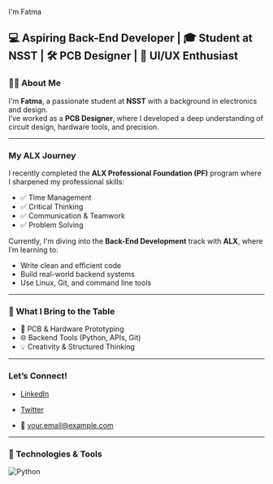  I'm Fatma 
 
  💻 Aspiring Back-End Developer | 🎓 Student at NSST | 🛠️ PCB Designer | 🎨 UI/UX Enthusiast
---
### 👩‍🎓 About Me
I'm **Fatma**, a passionate student at **NSST** with a background in electronics and design.  
I’ve worked as a **PCB Designer**, where I developed a deep understanding of circuit design, hardware tools, and precision.  

---

###  My ALX Journey
I recently completed the **ALX Professional Foundation (PF)** program where I sharpened my professional skills:
- ✅ Time Management
- ✅ Critical Thinking
- ✅ Communication & Teamwork
- ✅ Problem Solving

Currently, I'm diving into the **Back-End Development** track with **ALX**, where I’m learning to:
- Write clean and efficient code
- Build real-world backend systems
- Use Linux, Git, and command line tools

---

### 🧠 What I Bring to the Table
- 🔧 PCB & Hardware Prototyping   
- 🌐 Backend Tools (Python, APIs, Git)  
- 💡 Creativity & Structured Thinking  
---
###  Let’s Connect!
- [LinkedIn](https://github.com/user-attachments/assets/009eacd6-b727-4cf8-8185-d4582a2a2672)

- [Twitter](https://twitter.com/your-handle)
- 📧 your.email@example.com

---

### 🔧 Technologies & Tools
![Python](https://img.shields.io/badge/-Python-3776AB?st)
